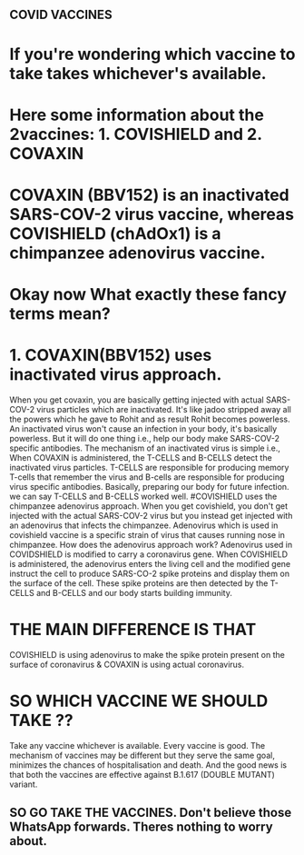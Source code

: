 ## COVID VACCINES
# If you're wondering which vaccine to take takes whichever's available.
# Here some information about the 2vaccines: 1. COVISHIELD and 2. COVAXIN 
# COVAXIN (BBV152) is an inactivated SARS-COV-2 virus vaccine, whereas COVISHIELD (chAdOx1) is a chimpanzee adenovirus vaccine. 
# Okay now What exactly these fancy terms mean?
# 1. COVAXIN(BBV152) uses inactivated virus approach. 
When you get covaxin, you are basically getting injected with actual SARS-COV-2 virus particles which are inactivated. 
It's like jadoo stripped away all the powers which he gave to Rohit and as result Rohit becomes powerless.
An inactivated virus won't cause an infection in your body, it's basically powerless. But it will do one thing i.e., help our body make SARS-COV-2 specific antibodies.
The mechanism of an inactivated virus is simple i.e., When COVAXIN is administered, the T-CELLS and B-CELLS detect the inactivated virus particles.
T-CELLS are responsible for producing memory T-cells that remember the virus and B-cells are responsible for producing virus specific antibodies. Basically, preparing our body for future infection. we can say T-CELLS and B-CELLS worked well.
#COVISHIELD uses the chimpanzee adenovirus approach.
When you get covishield, you don't get injected with the actual SARS-COV-2 virus but you instead get injected with an adenovirus that infects the chimpanzee. 
Adenovirus which is used in covishield vaccine is a specific strain of virus that causes running nose in chimpanzee.
How does the adenovirus approach work?
Adenovirus used in COVIDSHIELD is modified to carry a coronavirus gene. When COVISHIELD is administered, the adenovirus enters the living cell and the modified gene instruct the cell to produce SARS-CO-2 spike proteins and display them on the surface of the cell.
These spike proteins are then detected by the T-CELLS and B-CELLS and our body starts building immunity.
# THE MAIN DIFFERENCE IS THAT 
COVISHIELD is using adenovirus to make the spike protein present on the surface of coronavirus & COVAXIN is using actual coronavirus.
# SO WHICH VACCINE WE SHOULD TAKE ?? 
Take any vaccine whichever is available. Every vaccine is good. The mechanism of vaccines may be different but they serve the same goal, minimizes the chances of hospitalisation and death.
And the good news is that both the vaccines are effective against B.1.617 (DOUBLE MUTANT) variant.
## SO GO TAKE THE VACCINES. Don't believe those WhatsApp forwards. Theres nothing to worry about. 
##

